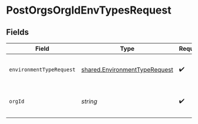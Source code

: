 # PostOrgsOrgIdEnvTypesRequest


## Fields

| Field                                                                          | Type                                                                           | Required                                                                       | Description                                                                    |
| ------------------------------------------------------------------------------ | ------------------------------------------------------------------------------ | ------------------------------------------------------------------------------ | ------------------------------------------------------------------------------ |
| `environmentTypeRequest`                                                       | [shared.EnvironmentTypeRequest](../../models/shared/environmenttyperequest.md) | :heavy_check_mark:                                                             | New Environment Type.<br/><br/>                                                |
| `orgId`                                                                        | *string*                                                                       | :heavy_check_mark:                                                             | The Organization ID.<br/><br/>                                                 |